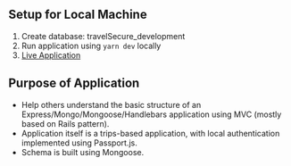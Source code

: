## Setup for Local Machine
1. Create database: travelSecure_development
2. Run application using `yarn dev` locally
3. [Live Application](https://young-atoll-61796.herokuapp.com/)

## Purpose of Application
- Help others understand the basic structure of an Express/Mongo/Mongoose/Handlebars application using MVC (mostly based on Rails pattern).
- Application itself is a trips-based application, with local authentication implemented using Passport.js. 
- Schema is built using Mongoose.